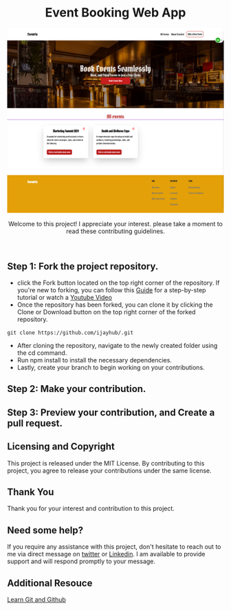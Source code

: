 <div align="center">
  <h1>Event Booking Web App</h1>

  <img src="./public/img/cover-event.png" alt="project"/>
    <p>Welcome to this project! I appreciate your interest. 
      please take a moment to read these contributing 
      guidelines. 
      </p>
</div>
<br>

## Step 1: Fork the project repository.
* click the Fork button located on the top right corner of the repository. If you're new to forking, you can follow this [Guide](https://www.freecodecamp.org/news/how-to-fork-a-github-repository/) for a step-by-step tutorial or watch a [Youtube Video](https://www.google.com/search?q=how+to+fork+a+repo+on+github&sxsrf=APwXEdcI9jqzodCj_1RJzrJacJm623v2VA:1683652860132&source=lnms&tbm=vid&sa=X&ved=2ahUKEwjmypzV3-j-AhWMY8AKHaEJAkQQ_AUoAXoECAEQAw#fpstate=ive&vld=cid:11b54d37,vid:XTolZqmZq6s)
* Once the repository has been forked, you can clone it by clicking the Clone or Download button on the top right corner of the forked repository.
```
git clone https://github.com/ijayhub/.git
```
* After cloning the repository, navigate to the newly created folder using the cd <folder-name> command.
* Run npm install to install the necessary dependencies.
* Lastly, create your branch to begin working on your contributions.
## Step 2: Make your contribution.

## Step 3: Preview your contribution, and Create a pull request.
## Licensing and Copyright
This project is released under the MIT License. By contributing to this project, you agree to release your contributions under the same license.
## Thank You
Thank you for your interest and contribution to this project.

## Need some help?

If you require any assistance with this project, don't hesitate to reach out to me via direct message on  [twitter](https://twitter.com/ijaydimples) or [Linkedin](https://www.linkedin.com/in/ijeoma-igboagu/). I am available to provide support and will respond promptly to your message.
## Additional Resouce
[Learn Git and Github](https://www.youtube.com/watch?v=3RjQznt-8kE&list=PL4cUxeGkcC9goXbgTDQ0n_4TBzOO0ocPR)
